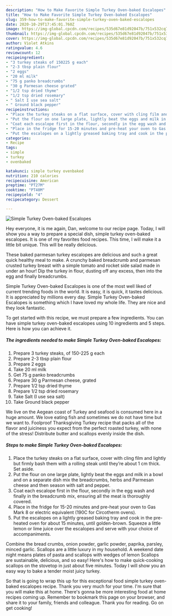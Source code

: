 ```yaml
---
description: "How to Make Favorite Simple Turkey Oven-baked Escalopes"
title: "How to Make Favorite Simple Turkey Oven-baked Escalopes"
slug: 359-how-to-make-favorite-simple-turkey-oven-baked-escalopes
date: 2020-10-29T17:45:01.760Z
image: https://img-global.cpcdn.com/recipes/535d67e81d92047b/751x532cq70/simple-turkey-oven-baked-escalopes-recipe-main-photo.jpg
thumbnail: https://img-global.cpcdn.com/recipes/535d67e81d92047b/751x532cq70/simple-turkey-oven-baked-escalopes-recipe-main-photo.jpg
cover: https://img-global.cpcdn.com/recipes/535d67e81d92047b/751x532cq70/simple-turkey-oven-baked-escalopes-recipe-main-photo.jpg
author: Violet Atkins
ratingvalue: 4.6
reviewcount: 12
recipeingredient:
- "3 turkey steaks of 150225 g each"
- "2-3 tbsp plain flour"
- "2 eggs"
- "20 ml milk"
- "75 g panko breadcrumbs"
- "30 g Parmesan cheese grated"
- "1/2 tsp dried thyme"
- "1/2 tsp dried rosemary"
- " Salt I use sea salt"
- " Ground black pepper"
recipeinstructions:
- "Place the turkey steaks on a flat surface, cover with cling film and lightly but firmly bash them with a rolling steak until they’re about 1 cm thick. Set aside."
- "Put the flour on one large plate, lightly beat the eggs and milk in a bowl and on a separate dish mix the breadcrumbs, herbs and Parmesan cheese and then season with salt and pepper."
- "Coat each escalope first in the flour, secondly in the egg wash and finally in the breadcrumb mix, ensuring all the meat is thoroughly covered."
- "Place in the fridge for 15-20 minutes and pre-heat your oven to Gas Mark 8 or electric equivalent (190C for Circotherm ovens)."
- "Put the escalopes on a lightly greased baking tray and cook in the pre-heated oven for about 15 minutes, until golden-brown. Squeeze a little lemon or lime juice over the escalopes and serve with your choice of accompaniments."
categories:
- Recipe
tags:
- simple
- turkey
- ovenbaked

katakunci: simple turkey ovenbaked 
nutrition: 210 calories
recipecuisine: American
preptime: "PT27M"
cooktime: "PT40M"
recipeyield: "4"
recipecategory: Dessert

---
```



![Simple Turkey Oven-baked Escalopes](https://img-global.cpcdn.com/recipes/535d67e81d92047b/751x532cq70/simple-turkey-oven-baked-escalopes-recipe-main-photo.jpg)

Hey everyone, it is me again, Dan, welcome to our recipe page. Today, I will show you a way to prepare a special dish, simple turkey oven-baked escalopes. It is one of my favorites food recipes. This time, I will make it a little bit unique. This will be really delicious.

These baked parmesan turkey escalopes are delicious and such a great quick healthy meal to make. A crunchy baked breadcrumb and parmesan crusted turkey breast with a simple tomato and rocket side salad made in under an hour! Dip the turkey in flour, dusting off any excess, then into the egg and finally breadcrumbs.

Simple Turkey Oven-baked Escalopes is one of the most well liked of current trending foods in the world. It is easy, it is quick, it tastes delicious. It is appreciated by millions every day. Simple Turkey Oven-baked Escalopes is something which I have loved my whole life. They are nice and they look fantastic.


To get started with this recipe, we must prepare a few ingredients. You can have simple turkey oven-baked escalopes using 10 ingredients and 5 steps. Here is how you can achieve it.

<!--inarticleads1-->

##### The ingredients needed to make Simple Turkey Oven-baked Escalopes:

1. Prepare 3 turkey steaks, of 150-225 g each
1. Prepare 2-3 tbsp plain flour
1. Prepare 2 eggs
1. Take 20 ml milk
1. Get 75 g panko breadcrumbs
1. Prepare 30 g Parmesan cheese, grated
1. Prepare 1/2 tsp dried thyme
1. Prepare 1/2 tsp dried rosemary
1. Take  Salt (I use sea salt)
1. Take  Ground black pepper


We live on the Aegean coast of Turkey and seafood is consumed here in a huge amount. We love eating fish and sometimes we do not have time but we want to. Foolproof Thanksgiving Turkey recipe that packs all of the flavor and juiciness you expect from the perfect roasted turkey, with none of the stress! Distribute butter and scallops evenly inside the dish. 

<!--inarticleads2-->

##### Steps to make Simple Turkey Oven-baked Escalopes:

1. Place the turkey steaks on a flat surface, cover with cling film and lightly but firmly bash them with a rolling steak until they’re about 1 cm thick. Set aside.
1. Put the flour on one large plate, lightly beat the eggs and milk in a bowl and on a separate dish mix the breadcrumbs, herbs and Parmesan cheese and then season with salt and pepper.
1. Coat each escalope first in the flour, secondly in the egg wash and finally in the breadcrumb mix, ensuring all the meat is thoroughly covered.
1. Place in the fridge for 15-20 minutes and pre-heat your oven to Gas Mark 8 or electric equivalent (190C for Circotherm ovens).
1. Put the escalopes on a lightly greased baking tray and cook in the pre-heated oven for about 15 minutes, until golden-brown. Squeeze a little lemon or lime juice over the escalopes and serve with your choice of accompaniments.


Combine the bread crumbs, onion powder, garlic powder, paprika, parsley, minced garlic. Scallops are a little luxury in my household. A weekend date night means plates of pasta and scallops with wedges of lemon Scallops are sustainable, delicious, and so easy! Here&#39;s how to make quick-cooking scallops on the stovetop in just about five minutes. Today I will show you an easy way to bake a tender moist juicy turkey. 

So that is going to wrap this up for this exceptional food simple turkey oven-baked escalopes recipe. Thank you very much for your time. I'm sure that you will make this at home. There's gonna be more interesting food at home recipes coming up. Remember to bookmark this page on your browser, and share it to your family, friends and colleague. Thank you for reading. Go on get cooking!
